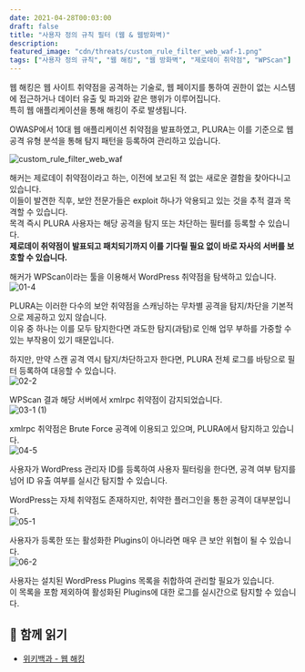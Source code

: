 ```yaml
---
date: 2021-04-28T00:03:00
draft: false
title: "사용자 정의 규칙 필터 (웹 & 웹방화벽)"
description: 
featured_image: "cdn/threats/custom_rule_filter_web_waf-1.png"
tags: ["사용자 정의 규칙", "웹 해킹", "웹 방화벽", "제로데이 취약점", "WPScan"]
---
```


웹 해킹은 웹 사이트 취약점을 공격하는 기술로, 웹 페이지를 통하여 권한이 없는 시스템에 접근하거나 데이터 유출 및 파괴와 같은 행위가 이루어집니다.  
특히 웹 애플리케이션을 통해 해킹이 주로 발생됩니다.

OWASP에서 10대 웹 애플리케이션 취약점을 발표하였고, PLURA는 이를 기준으로 웹 공격 유형 분석을 통해 탐지 패턴을 등록하여 관리하고 있습니다.

<!--more-->

![custom_rule_filter_web_waf](https://blog.plura.io/cdn/threats/custom_rule_filter_web_waf-1.png)

해커는 제로데이 취약점이라고 하는, 이전에 보고된 적 없는 새로운 결함을 찾아다니고 있습니다.  
이들이 발견한 직후, 보안 전문가들은 exploit 하나가 악용되고 있는 것을 추적 결과 목격할 수 있습니다.  
목격 즉시 PLURA 사용자는 해당 공격을 탐지 또는 차단하는 필터를 등록할 수 있습니다.  
**제로데이 취약점이 발표되고 패치되기까지 이를 기다릴 필요 없이 바로 자사의 서버를 보호할 수 있습니다.**

해커가 WPScan이라는 툴을 이용해서 WordPress 취약점을 탐색하고 있습니다.  
![01-4](https://github.com/user-attachments/assets/3b3d6986-6376-448f-a64f-f1fbaf821238)

PLURA는 이러한 다수의 보안 취약점을 스캐닝하는 무차별 공격을 탐지/차단을 기본적으로 제공하고 있지 않습니다.  
이유 중 하나는 이를 모두 탐지한다면 과도한 탐지(과탐)로 인해 업무 부하를 가중할 수 있는 부작용이 있기 때문입니다.

하지만, 만약 스캔 공격 역시 탐지/차단하고자 한다면, PLURA 전체 로그를 바탕으로 필터 등록하여 대응할 수 있습니다.  
![02-2](https://github.com/user-attachments/assets/997409b6-165c-4099-a090-72e4f1486720)

WPScan 결과 해당 서버에서 xmlrpc 취약점이 감지되었습니다.  
![03-1 (1)](https://github.com/user-attachments/assets/09477163-0655-4419-90a3-3ab90fd81c4b)

xmlrpc 취약점은 Brute Force 공격에 이용되고 있으며, PLURA에서 탐지하고 있습니다.  
![04-5](https://github.com/user-attachments/assets/948fd06e-b1bb-4468-96ef-74024ce58cba)

사용자가 WordPress 관리자 ID를 등록하여 사용자 필터링을 한다면, 공격 여부 탐지를 넘어 ID 유출 여부를 실시간 탐지할 수 있습니다.

WordPress는 자체 취약점도 존재하지만, 취약한 플러그인을 통한 공격이 대부분입니다.  
![05-1](https://github.com/user-attachments/assets/d8709496-c7f8-44f0-9a98-c931451bb003)

사용자가 등록한 또는 활성화한 Plugins이 아니라면 매우 큰 보안 위협이 될 수 있습니다.  
![06-2](https://github.com/user-attachments/assets/486904c3-18fb-41b0-8e9a-1b7111cf5da5)

사용자는 설치된 WordPress Plugins 목록을 취합하여 관리할 필요가 있습니다.  
이 목록을 포함 제외하여 활성화된 Plugins에 대한 로그를 실시간으로 탐지할 수 있습니다.

## 📖 함께 읽기

- [위키백과 - 웹 해킹](https://ko.wikipedia.org/wiki/%EC%9B%B9_%ED%95%B4%ED%82%B9_)
